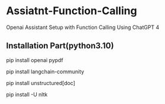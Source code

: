 # Assiatnt-Function-Calling
Openai Assistant Setup with Function Calling Using ChatGPT 4

## Installation Part(python3.10)
pip install openai pypdf

pip install langchain-community

pip install unstructured[doc]

pip install -U nltk
